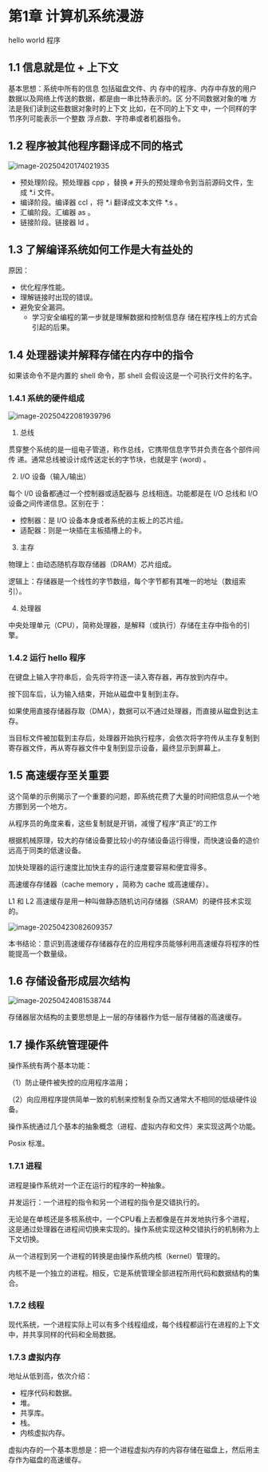 

# 第1章 计算机系统漫游

hello world 程序



## 1.1 信息就是位 + 上下文

基本思想：系统中所有的信息 包括磁盘文件、内 存中的程序、内存中存放的用户数据以及网络上传送的数据，都是由一串比特表示的。区 分不同数据对象的唯 方法是我们读到这些数据对象时的上下文 比如，在不同的上下文 中，一个同样的字节序列可能表示一个整数 浮点数、字符串或者机器指令。



## 1.2 程序被其他程序翻译成不同的格式

![image-20250420174021935](https://cdn.jsdelivr.net/gh/FightingBoom/AllPicture@master/img/202504211008449.png)



- 预处理阶段。预处理器 cpp ，替换 `#` 开头的预处理命令到当前源码文件，生成 *.i 文件。
- 编译阶段。编译器 ccl ，将 *.i 翻译成文本文件 *.s 。
- 汇编阶段。汇编器 as 。
- 链接阶段。链接器 ld 。



## 1.3 了解编译系统如何工作是大有益处的

原因：

- 优化程序性能。
- 理解链接时出现的错误。
- 避免安全漏洞。
    - 学习安全编程的第一步就是理解数据和控制信息存 储在程序栈上的方式会引起的后果。



## 1.4 处理器读并解释存储在内存中的指令

如果该命令不是内置的 shell 命令，那 shell 会假设这是一个可执行文件的名字。



### 1.4.1 系统的硬件组成

![image-20250422081939796](https://cdn.jsdelivr.net/gh/FightingBoom/AllPicture@master/img/202504220819874.png)



1. 总线

贯穿整个系统的是一组电子管道，称作总线，它携带信息字节并负责在各个部件间传 递。通常总线被设计成传送定长的字节块，也就是宇 (word) 。



2. I/O 设备（输入/输出）

每个 I/0 设备都通过一个控制器或适配器与 总线相连。功能都是在 I/O 总线和 I/O 设备之间传递信息。区别在于：

- 控制器：是 I/O 设备本身或者系统的主板上的芯片组。
- 适配器：则是一块插在主板插槽上的卡。



3. 主存

物理上：由动态随机存取存储器（DRAM）芯片组成。

逻辑上：存储器是一个线性的字节数组，每个字节都有其唯一的地址（数组索引）。



4. 处理器

中央处理单元（CPU），简称处理器，是解释（或执行）存储在主存中指令的引擎。



### 1.4.2 运行 hello 程序

在键盘上输入字符串后，会先将字符逐一读入寄存器，再存放到内存中。



按下回车后，认为输入结束，开始从磁盘中复制到主存。

如果使用直接存储器存取（DMA），数据可以不通过处理器，而直接从磁盘到达主存。



当目标文件被加载到主存后，处理器开始执行程序，会依次将字符传从主存复制到寄存器文件，再从寄存器文件中复制到显示设备，最终显示到屏幕上。



## 1.5 高速缓存至关重要

这个简单的示例揭示了一个重要的问题，即系统花费了大量的时间把信息从一个地方挪到另一个地方。

从程序员的角度来看，这些复制就是开销，减慢了程序“真正”的工作



根据机械原理，较大的存储设备要比较小的存储设备运行得慢，而快速设备的造价远高于同类的低速设备。

加快处理器的运行速度比加快主存的运行速度要容易和便宜得多。



高速缓存存储器（cache memory ，简称为 cache 或高速缓存）。

L1 和 L2 高速缓存是用一种叫做静态随机访问存储器（SRAM）的硬件技术实现的。



![image-20250423082609357](https://cdn.jsdelivr.net/gh/FightingBoom/AllPicture@master/img/202504230826469.png)



本书结论：意识到高速缓存存储器存在的应用程序员能够利用高速缓存将程序的性能提高一个数量级。



## 1.6 存储设备形成层次结构

![image-20250424081538744](https://cdn.jsdelivr.net/gh/FightingBoom/AllPicture@master/img/202504240815879.png)



存储器层次结构的主要思想是上一层的存储器作为低一层存储器的高速缓存。



## 1.7 操作系统管理硬件

操作系统有两个基本功能：

（1）防止硬件被失控的应用程序滥用；

（2）向应用程序提供简单一致的机制来控制复杂而又通常大不相同的低级硬件设备。

操作系统通过几个基本的抽象概念（进程、虚拟内存和文件）来实现这两个功能。



Posix 标准。



### 1.7.1 进程

进程是操作系统对一个正在运行的程序的一种抽象。



并发运行：一个进程的指令和另一个进程的指令是交错执行的。



无论是在单核还是多核系统中，一个CPU看上去都像是在并发地执行多个进程，这是通过处理器在进程间切换来实现的。操作系统实现这种交错执行的机制称为上下文切换。



从一个进程到另一个进程的转换是由操作系统内核（kernel）管理的。

内核不是一个独立的进程。相反，它是系统管理全部进程所用代码和数据结构的集合。



### 1.7.2 线程

现代系统，一个进程实际上可以有多个线程组成，每个线程都运行在进程的上下文中，并共享同样的代码和全局数据。



### 1.7.3 虚拟内存

地址从低到高，依次介绍：

- 程序代码和数据。
- 堆。
- 共享库。
- 栈。
- 内核虚拟内存。



虚拟内存的一个基本思想是：把一个进程虚拟内存的内容存储在磁盘上，然后用主存作为磁盘的高速缓存。





















